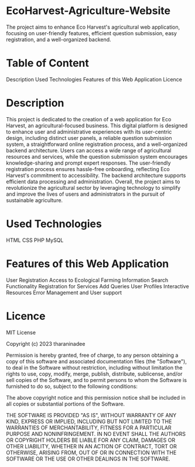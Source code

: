# EcoHarvest-Agriculture-Website
The project aims to enhance Eco Harvest's agricultural web application, focusing on user-friendly features, efficient question submission, easy registration, and a well-organized backend.

# Table of Content
  Description
  Used Technologies
  Features of this Web Application
  Licence

# Description
This project is dedicated to the creation of a web application for Eco Harvest, an agricultural-focused business. This digital platform is designed to enhance user and administrative experiences with its user-centric design, including distinct user panels, a reliable question submission system, a straightforward online registration process, and a well-organized backend architecture. Users can access a wide range of agricultural resources and services, while the question submission system encourages knowledge-sharing and prompt expert responses. The user-friendly registration process ensures hassle-free onboarding, reflecting Eco Harvest's commitment to accessibility. The backend architecture supports efficient data processing and administration. Overall, the project aims to revolutionize the agricultural sector by leveraging technology to simplify and improve the lives of users and administrators in the pursuit of sustainable agriculture.

# Used Technologies
  HTML
  CSS
  PHP
  MySQL

# Features of this Web Application
User Registration
Access to Ecological Farming Information
Search Functionality
Registration for Services
Add Queries
User Profiles
Interactive Resources
Error Management and User support

# Licence
MIT License

Copyright (c) 2023 tharaninadee

Permission is hereby granted, free of charge, to any person obtaining a copy
of this software and associated documentation files (the "Software"), to deal
in the Software without restriction, including without limitation the rights
to use, copy, modify, merge, publish, distribute, sublicense, and/or sell
copies of the Software, and to permit persons to whom the Software is
furnished to do so, subject to the following conditions:

The above copyright notice and this permission notice shall be included in all
copies or substantial portions of the Software.

THE SOFTWARE IS PROVIDED "AS IS", WITHOUT WARRANTY OF ANY KIND, EXPRESS OR
IMPLIED, INCLUDING BUT NOT LIMITED TO THE WARRANTIES OF MERCHANTABILITY,
FITNESS FOR A PARTICULAR PURPOSE AND NONINFRINGEMENT. IN NO EVENT SHALL THE
AUTHORS OR COPYRIGHT HOLDERS BE LIABLE FOR ANY CLAIM, DAMAGES OR OTHER
LIABILITY, WHETHER IN AN ACTION OF CONTRACT, TORT OR OTHERWISE, ARISING FROM,
OUT OF OR IN CONNECTION WITH THE SOFTWARE OR THE USE OR OTHER DEALINGS IN THE
SOFTWARE.







